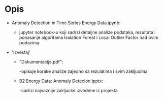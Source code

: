 # Opis
- Anomaly Detection in Time Series Energy Data.ipynb:
  - jupyter notebook-u koji sadrzi detaljne analize podataka, rezultata i ponasanje algoritama Isolation Forest i Local Outlier Factor nad ovim podacima

- 'Izvestaj'
  - "Dokumentacija.pdf":

    -opisuje korake analize zajedno sa rezulatima i svim zakljucima
  - B2 Energy Data: Anomaly Detecion.ipptx:

    -sadrzi najvaznije zakljucke izvedene iz projekta
